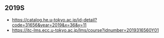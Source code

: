 ## 2019S
- https://catalog.he.u-tokyo.ac.jp/jd-detail?code=31656&year=2019&x=36&y=11
- https://itc-lms.ecc.u-tokyo.ac.jp/lms/course?idnumber=2019316560Y01
